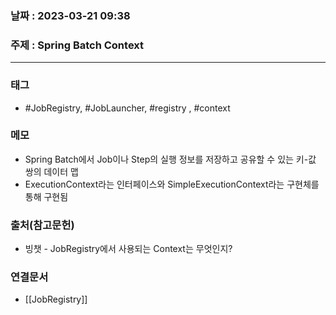 ### 날짜 : 2023-03-21 09:38
### 주제 : Spring Batch Context
---
### 태그
* #JobRegistry, #JobLauncher, #registry , #context

### 메모
* Spring Batch에서 Job이나 Step의 실행 정보를 저장하고 공유할 수 있는 키-값 쌍의 데이터 맵
* ExecutionContext라는 인터페이스와 SimpleExecutionContext라는 구현체를 통해 구현됨

### 출처(참고문헌)
-  빙챗 - JobRegistry에서 사용되는 Context는 무엇인지?

### 연결문서
- [[JobRegistry]]